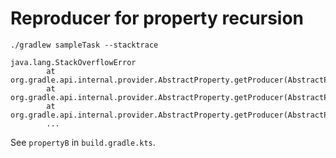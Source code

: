 # Reproducer for property recursion

```shell
./gradlew sampleTask --stacktrace

java.lang.StackOverflowError
        at org.gradle.api.internal.provider.AbstractProperty.getProducer(AbstractProperty.java:174)
        at org.gradle.api.internal.provider.AbstractProperty.getProducer(AbstractProperty.java:178)
        at org.gradle.api.internal.provider.AbstractProperty.getProducer(AbstractProperty.java:178)
        ...
```

See `propertyB` in `build.gradle.kts`.